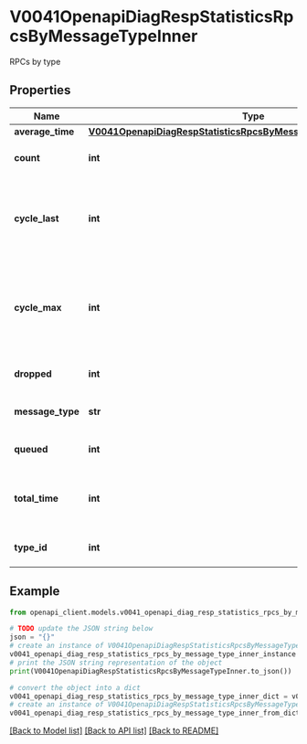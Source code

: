 # V0041OpenapiDiagRespStatisticsRpcsByMessageTypeInner

RPCs by type

## Properties

Name | Type | Description | Notes
------------ | ------------- | ------------- | -------------
**average_time** | [**V0041OpenapiDiagRespStatisticsRpcsByMessageTypeInnerAverageTime**](V0041OpenapiDiagRespStatisticsRpcsByMessageTypeInnerAverageTime.md) |  | 
**count** | **int** | Number of RPCs received | 
**cycle_last** | **int** | Number of RPCs processed within the last RPC queue cycle | 
**cycle_max** | **int** | Maximum number of RPCs processed within a RPC queue cycle since start | 
**dropped** | **int** | Number of RPCs dropped | 
**message_type** | **str** | Message type as string | 
**queued** | **int** | Number of RPCs queued | 
**total_time** | **int** | Total time spent processing RPC in seconds | 
**type_id** | **int** | Message type as integer | 

## Example

```python
from openapi_client.models.v0041_openapi_diag_resp_statistics_rpcs_by_message_type_inner import V0041OpenapiDiagRespStatisticsRpcsByMessageTypeInner

# TODO update the JSON string below
json = "{}"
# create an instance of V0041OpenapiDiagRespStatisticsRpcsByMessageTypeInner from a JSON string
v0041_openapi_diag_resp_statistics_rpcs_by_message_type_inner_instance = V0041OpenapiDiagRespStatisticsRpcsByMessageTypeInner.from_json(json)
# print the JSON string representation of the object
print(V0041OpenapiDiagRespStatisticsRpcsByMessageTypeInner.to_json())

# convert the object into a dict
v0041_openapi_diag_resp_statistics_rpcs_by_message_type_inner_dict = v0041_openapi_diag_resp_statistics_rpcs_by_message_type_inner_instance.to_dict()
# create an instance of V0041OpenapiDiagRespStatisticsRpcsByMessageTypeInner from a dict
v0041_openapi_diag_resp_statistics_rpcs_by_message_type_inner_from_dict = V0041OpenapiDiagRespStatisticsRpcsByMessageTypeInner.from_dict(v0041_openapi_diag_resp_statistics_rpcs_by_message_type_inner_dict)
```
[[Back to Model list]](../README.md#documentation-for-models) [[Back to API list]](../README.md#documentation-for-api-endpoints) [[Back to README]](../README.md)


